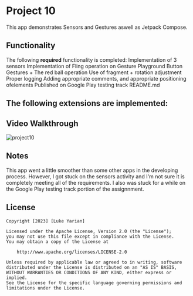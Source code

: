 # Project 10

This app demonstrates Sensors and Gestures aswell as Jetpack Compose.

## Functionality 

The following **required** functionality is completed:
Implementation of 3 sensors 
Implementation of Fling operation on Gesture Playground Button 
Gestures + The red ball operation 
Use of fragment + rotation adjustment 
Proper logging
Adding appropriate comments, and appropriate positioning ofelements 
Published on Google Play testing track 
README.md

The following **extensions** are implemented:
-

## Video Walkthrough

![project10](https://github.com/lukeyarian/Project10/assets/70252777/73759ed5-7da7-46d5-a4dc-0b4100441404)

## Notes

This app went a little smoother than some other apps in the developing process. However, I got stuck on the sensors activity and I'm not sure it is completely meeting all of the requirements. I also was stuck for a while on the Google
Play testing track portion of the assignnment.

## License

    Copyright [2023] [Luke Yarian]

    Licensed under the Apache License, Version 2.0 (the "License");
    you may not use this file except in compliance with the License.
    You may obtain a copy of the License at

        http://www.apache.org/licenses/LICENSE-2.0

    Unless required by applicable law or agreed to in writing, software
    distributed under the License is distributed on an "AS IS" BASIS,
    WITHOUT WARRANTIES OR CONDITIONS OF ANY KIND, either express or implied.
    See the License for the specific language governing permissions and
    limitations under the License.
